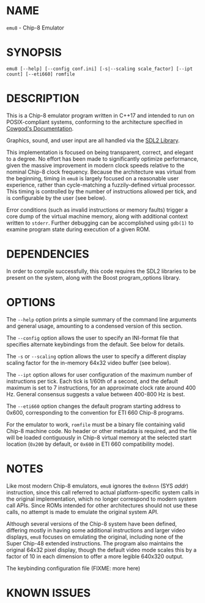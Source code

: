 # NAME

`emu8` - Chip-8 Emulator

# SYNOPSIS

`emu8 [--help] [--config conf.ini] [-s|--scaling scale_factor] [--ipt count] [--eti660] romfile`

# DESCRIPTION

This is a Chip-8 emulator program written in C++17 and intended to run on 
POSIX-compliant systems, conforming to the architecture specified in 
[Cowgod's Documentation](http://devernay.free.fr/hacks/chip8/C8TECH10.HTM).

Graphics, sound, and user input are all handled via the [SDL2 Library](https://wiki.libsdl.org/SDL2/FrontPage).

This implementation is focused on being transparent, correct, and elegant
to a degree. No effort has been made to significantly optimize performance,
given the massive improvement in modern clock speeds relative to the 
nominal Chip-8 clock frequency. Because the architecture was virtual from 
the beginning, timing in `emu8` is largely focused on a reasonable user 
experience, rather than cycle-matching a fuzzily-defined virtual processor.
This timing is controlled by the number of instructions allowed per tick,
and is configurable by the user (see below).

Error conditions (such as invalid instructions or memory faults) trigger
a core dump of the virtual machine memory, along with additional context
written to `stderr`. Further debugging can be accomplished using `gdb(1)` to
examine program state during execution of a given ROM.

# DEPENDENCIES

In order to compile successfully, this code requires the SDL2 libraries to be
present on the system, along with the Boost program_options library.

# OPTIONS

The `--help` option prints a simple summary of the command line arguments and
general usage, amounting to a condensed version of this section.

The `--config` option allows the user to specify an INI-format file that
specifies alternate keybindings from the default. See below for details.

The `-s` or `--scaling` option allows the user to specify a different display 
scaling factor for the in-memory 64x32 video buffer (see below). 

The `--ipt` option allows for user configuration of the maximum number of
instructions per tick. Each tick is 1/60th of a second, and the default
maximum is set to 7 instructions, for an approximate clock rate around
400 Hz. General consensus suggests a value between 400-800 Hz is best.

The `--eti660` option changes the default program starting address to 0x600,
corresponding to the convention for ETI 660 Chip-8 programs. 

For the emulator to work, `romfile` must be a binary file containing valid
Chip-8 machine code. No header or other metadata is required, and the file
will be loaded contiguously in Chip-8 virtual memory at the selected start
location (`0x200` by default, or `0x600` in ETI 660 compatibility mode).

# NOTES

Like most modern Chip-8 emulators, `emu8` ignores the `0x0nnn` (SYS *addr*)
instruction, since this call referred to actual platform-specific system
calls in the original implementation, which no longer correspond to modern
system call APIs. Since ROMs intended for other architectures should not use
these calls, no attempt is made to emulate the original system API. 

Although several versions of the Chip-8 system have been defined, differing
mostly in having some additional instructions and larger video displays,
`emu8` focuses on emulating the original, including none of the Super 
Chip-48 extended instructions. The program also maintains the original 
64x32 pixel display, though the default video mode scales this by a factor
of 10 in each dimension to offer a more legible 640x320 output. 

The keybinding configuration file (FIXME: more here)

# KNOWN ISSUES

